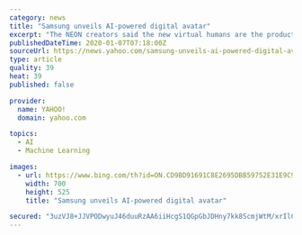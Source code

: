 ```yaml
---
category: news
title: "Samsung unveils AI-powered digital avatar"
excerpt: "The NEON creators said the new virtual humans are the product of advances in technologies including neural networks and computational reality ... NEON goes further by enabling interactions that can incorporate human emotion. Although the artificial humans may borrow features from real people, \"each NEON has his or her own unique personality ..."
publishedDateTime: 2020-01-07T07:18:00Z
sourceUrl: https://news.yahoo.com/samsung-unveils-ai-powered-digital-avatar-071809872.html
type: article
quality: 39
heat: 39
published: false

provider:
  name: YAHOO!
  domain: yahoo.com

topics:
  - AI
  - Machine Learning

images:
  - url: https://www.bing.com/th?id=ON.CD9BD91691C8E2695DBB59752E31E9C9
    width: 700
    height: 525
    title: "Samsung unveils AI-powered digital avatar"

secured: "3uzVJ8+JJVPODwyuJ46duuRzAA6iiHcgS1QGpGbJDHny7kk8ScmjWtM/xrIlC1WMUyGQDJsadiCVoiR9yIj0A/Au3FMfpCnIIvz3NCf+VsAR/3VbbCHJRVLVTmpIrQxnwq2tcecDHUn/8DoG9jMmqgsnIYU20ROYO+MXEHYhXXJCSm7ZVfEwtc5K6HT82HKUhw/1kg7Y1lvXG9omtnUpFABmczU3OJZ80nX6/8woszT8Bt/1OT1d7wBCCt08b5ci7cNnR30gzXXl+iH8Z4ihYQ==;K4L9TKn2ueoCMGwlP6y3Fg=="
---
```


